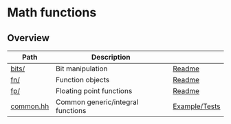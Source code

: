 # Math functions

## Overview

| Path                   | Description                       |                                 |
| ---------------------- | --------------------------------- | ------------------------------- |
| [bits/](bits)          | Bit manipulation                  | [Readme](bits/README.md)        |
| [fn/](fn)              | Function objects                  | [Readme](fn/README.md)          |
| [fp/](fp)              | Floating point functions          | [Readme](fp/README.md)          |
| [common.hh](common.hh) | Common generic/integral functions | [Example/Tests](common.test.cc) |
